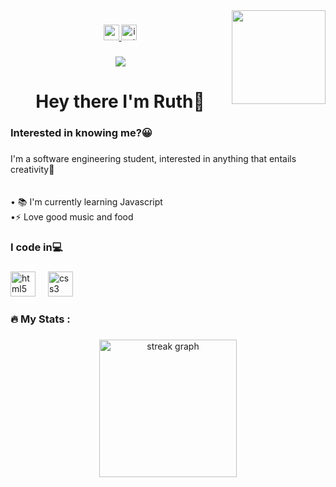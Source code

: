 <img align="right" height="150" src="https://i.pinimg.com/564x/41/7c/62/417c6272d5856068eeb52e453681d5b3.jpg"  />

###

<div align="center">
  <a href="https://www.youtube.com/@HERWORKOFART." target="_blank">
    <img src="https://img.shields.io/static/v1?message=Youtube&logo=youtube&label=&color=FF0000&logoColor=white&labelColor=&style=for-the-badge" height="25" alt="youtube logo"  />
  </a>
  <a href="https://www.instagram.com/ruthie.ehi" target="_blank">
    <img src="https://img.shields.io/static/v1?message=Instagram&logo=instagram&label=&color=E4405F&logoColor=white&labelColor=&style=for-the-badge" height="25" alt="instagram logo"  />
  </a>
</div>

###

<div align="center">
  <img src="https://visitor-badge.laobi.icu/badge?page_id=HERWORKOFART.HERWORKOFART&"  />
</div>

###

<h1 align="center">Hey there I'm Ruth🎀</h1>

###

<h3 align="left">Interested in knowing me?😀</h3>

###

<p align="left">I'm a software engineering student, interested in anything that entails creativity🤎<br><br><br>• 📚 I'm currently learning Javascript<br>•⚡ Love good music and food</p>

###

<h3 align="left">I code in💻</h3>

###

<div align="left">
  <img src="https://cdn.jsdelivr.net/gh/devicons/devicon/icons/html5/html5-original.svg" height="40" alt="html5 logo"  />
  <img width="12" />
  <img src="https://cdn.jsdelivr.net/gh/devicons/devicon/icons/css3/css3-original.svg" height="40" alt="css3 logo"  />
</div>

###

<h3 align="left">🔥   My Stats :</h3>

###

<div align="center">
  <img src="https://streak-stats.demolab.com?user=HERWORKOFART&locale=en&mode=daily&theme=dark&hide_border=false&border_radius=5&order=3" height="220" alt="streak graph"  />
</div>

###
